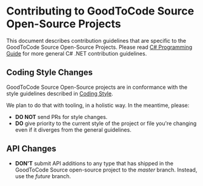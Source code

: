 Contributing to GoodToCode Source Open-Source Projects
======================

This document describes contribution guidelines that are specific to the GoodToCode Source Open-Source Projects. Please read [C# Programming Guide](https://msdn.microsoft.com/en-us/library/ff926074.aspx) for more general C# .NET contribution guidelines.

Coding Style Changes
--------------------

GoodToCode Source Open-Source projects are in conformance with the style guidelines described in [Coding Style](../coding-style.md). 

We plan to do that with tooling, in a holistic way. In the meantime, please:
* **DO NOT** send PRs for style changes.
* **DO** give priority to the current style of the project or file you're changing even if it diverges from the general guidelines.

API Changes
-----------

* **DON'T** submit API additions to any type that has shipped in the GoodToCode Source open-source project to the *master* branch. Instead, use the *future* branch.
